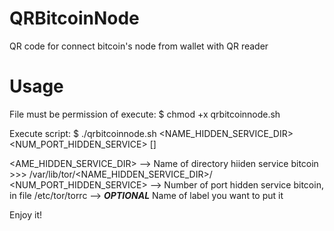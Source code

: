 # QRBitcoinNode
QR code for connect bitcoin's node from wallet with QR reader

# Usage
File must be permission of execute: 
$ chmod +x qrbitcoinnode.sh

Execute script:
$ ./qrbitcoinnode.sh <NAME_HIDDEN_SERVICE_DIR> <NUM_PORT_HIDDEN_SERVICE> [<LABEL>]


<AME_HIDDEN_SERVICE_DIR>  --> Name of directory hiiden service bitcoin >>> /var/lib/tor/<NAME_HIDDEN_SERVICE_DIR>/
<NUM_PORT_HIDDEN_SERVICE> --> Number of port hidden service bitcoin, in file /etc/tor/torrc
<LABEL>                   --> ***OPTIONAL*** Name of label you want to put it

Enjoy it!
